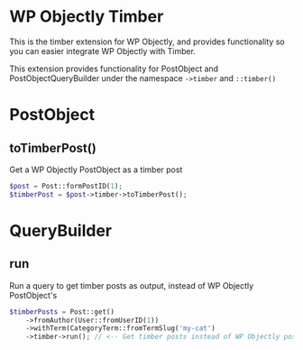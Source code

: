 # WP Objectly Timber

This is the timber extension for WP Objectly, and provides functionality so you can easier integrate WP Objectly with Timber.

This extension provides functionality for PostObject and PostObjectQueryBuilder under the namespace `->timber` and `::timber()`

# PostObject
## toTimberPost()
Get a WP Objectly PostObject as a timber post

```php
$post = Post::formPostID(1);
$timberPost = $post->timber->toTimberPost();
```

# QueryBuilder
## run
Run a query to get timber posts as output, instead of WP Objectly PostObject's

```php
$timberPosts = Post::get()
    ->fromAuthor(User::fromUserID(1))
    ->withTerm(CategoryTerm::fromTermSlug('my-cat')
    ->timber->run(); // <-- Get timber posts instead of WP Objectly posts